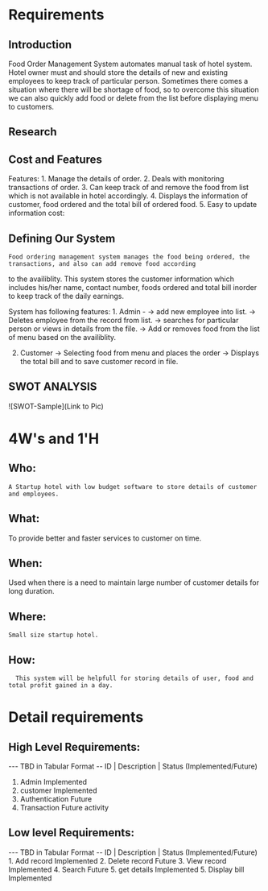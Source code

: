 # Requirements
## Introduction
   Food Order Management System automates manual task of hotel system. Hotel owner must and should store the details of new and existing 
   employees to keep track of particular person. Sometimes there comes a situation where there will be shortage of food, so to overcome this situation we can also quickly add food or delete from the list before displaying menu to customers.
## Research

## Cost and Features
   Features:
      1. Manage the details of order.
      2. Deals with monitoring transactions of order.
      3. Can keep track of and remove the food from list which is not available in hotel accordingly.
      4. Displays the information of customer, food ordered and the total bill of ordered food.
      5. Easy to update information
   cost:
     
   
   
## Defining Our System
    Food ordering management system manages the food being ordered, the transactions, and also can add remove food according
   to the availiblity. This system stores the customer information which includes his/her name, contact number, foods ordered
   and total bill inorder to keep track of the daily earnings.

   System has following features:
    1. Admin -
         -> add new employee into list.
         -> Deletes employee from the record from list.
         -> searches for particular person or views in details from the file.
         -> Add or removes food from the list of menu based on the availiblity.

   2. Customer
         -> Selecting food from menu and places the order
         -> Displays the total bill and to save customer record in file.

## SWOT ANALYSIS
![SWOT-Sample](Link to Pic)

# 4W&#39;s and 1&#39;H

## Who:
    A Startup hotel with low budget software to store details of customer and employees.
   

## What:
   To provide better and faster services to customer on time. 

## When:
   Used when there is a need to maintain large number of customer details for long duration.

## Where:
    Small size startup hotel. 

## How: 
      This system will be helpfull for storing details of user, food and total profit gained in a day.


# Detail requirements
## High Level Requirements:
--- TBD in Tabular Format 
-- ID | Description | Status (Implemented/Future)
   1.   Admin           Implemented
   2.   customer        Implemented
   3.   Authentication  Future
   4.   Transaction     Future
        activity 

##  Low level Requirements:
--- TBD in Tabular Format 
-- ID | Description | Status (Implemented/Future)
    1.  Add record    Implemented
    2.  Delete record Future
    3.  View record   Implemented
    4.  Search        Future
    5.  get details   Implemented
    5.  Display bill  Implemented